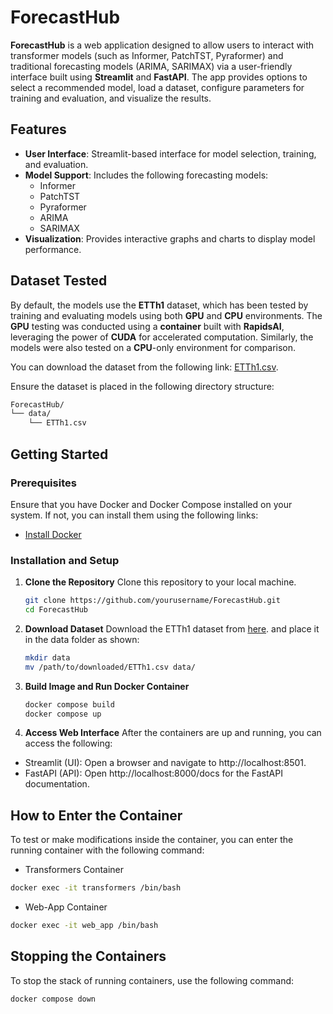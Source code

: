 # ForecastHub
**ForecastHub** is a web application designed to allow users to interact with transformer models 
(such as Informer, PatchTST, Pyraformer) and traditional forecasting models (ARIMA, SARIMAX) 
via a user-friendly interface built using **Streamlit** and **FastAPI**. 
The app provides options to select a recommended model, load a dataset, 
configure parameters for training and evaluation, and visualize the results.

## **Features**
- **User Interface**: Streamlit-based interface for model selection, training, and evaluation.
- **Model Support**: Includes the following forecasting models:
  - Informer
  - PatchTST
  - Pyraformer
  - ARIMA
  - SARIMAX
- **Visualization**: Provides interactive graphs and charts to display model performance.

## **Dataset Tested**
By default, the models use the **ETTh1** dataset, which has been tested by training and evaluating models using both **GPU** and **CPU** environments. The **GPU** testing was conducted using a **container** built with **RapidsAI**, leveraging the power of **CUDA** for accelerated computation. Similarly, the models were also tested on a **CPU**-only environment for comparison.

You can download the dataset from the following link:
[ETTh1.csv](https://github.com/zhouhaoyi/ETDataset/blob/main/ETT-small/ETTh1.csv).

Ensure the dataset is placed in the following directory structure:
```bash
ForecastHub/
└── data/
    └── ETTh1.csv
```

## **Getting Started**

### **Prerequisites**
Ensure that you have Docker and Docker Compose installed on your system. If not, you can install them using the following links:
- [Install Docker](https://docs.docker.com/get-docker/)
  
### **Installation and Setup**
1. **Clone the Repository**
   Clone this repository to your local machine.
   ```bash
   git clone https://github.com/yourusername/ForecastHub.git
   cd ForecastHub
    ```
2. **Download Dataset**
    Download the ETTh1 dataset from [here](https://github.com/zhouhaoyi/ETDataset/blob/main/ETT-small/ETTh1.csv).
    and place it in the data folder as shown:
    ```bash
    mkdir data
    mv /path/to/downloaded/ETTh1.csv data/
    ```
3. **Build Image and Run Docker Container**
    ```bash
    docker compose build
    docker compose up 
    ```
4. **Access Web Interface**  After the containers are up and running, 
   you can access the following:
- Streamlit (UI): Open a browser and navigate to http://localhost:8501.
- FastAPI (API): Open http://localhost:8000/docs for the FastAPI documentation.

## **How to Enter the Container**
To test or make modifications inside the container, you can enter the running container with the following command:

- Transformers Container 
```bash
docker exec -it transformers /bin/bash
```

- Web-App Container 
```bash
docker exec -it web_app /bin/bash
```

## **Stopping the Containers**
To stop the stack of running containers, use the following command:
```bash
docker compose down
``` 
